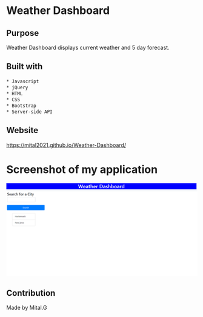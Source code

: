 # Weather Dashboard

## Purpose

Weather Dashboard displays current weather and 5 day forecast.

## Built with 
    
    * Javascript
    * jQuery
    * HTML
    * CSS
    * Bootstrap
    * Server-side API

## Website

https://mital2021.github.io/Weather-Dashboard/


# Screenshot of my application

![](./assets/image/weather.jpg)


## Contribution
Made by Mital.G